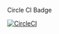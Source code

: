 Circle CI Badge  

[![CircleCI](https://circleci.com/gh/hemanth22/centos7-dind-systemd/tree/circleci.svg?style=svg)](https://circleci.com/gh/hemanth22/centos7-dind-systemd/tree/circleci)
